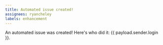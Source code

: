 ```yaml
---
title: Automated issue created!
assignees: ryancheley
labels: enhancement
---
```

An automated issue was created! Here's who did it: {{ payload.sender.login }}.
